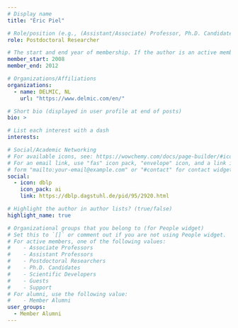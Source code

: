 ```yaml
---
# Display name
title: "Éric Piel"

# Role/position (e.g., (Assistant/Associate) Professor, Ph.D. Candidate)
role: Postdoctoral Researcher

# The start and end year of membership. If the author is an active member, leave member_end empty. Otherwise, fill in.
member_start: 2008
member_end: 2012

# Organizations/Affiliations
organizations:
  - name: DELMIC, NL
    url: "https://www.delmic.com/en/"

# Short bio (displayed in user profile at end of posts)
bio: >

# List each interest with a dash
interests:

# Social/Academic Networking
# For available icons, see: https://wowchemy.com/docs/page-builder/#icons
# For an email link, use "fas" icon pack, "envelope" icon, and a link in the
# form "mailto:your-email@example.com" or "#contact" for contact widget.
social:
  - icon: dblp
    icon_pack: ai
    link: https://dblp.dagstuhl.de/pid/95/2920.html

# Highlight the author in author lists? (true/false)
highlight_name: true

# Organizational groups that you belong to (for People widget)
# Set this to `[]` or comment out if you are not using People widget.
# For active members, one of the following values: 
#    - Associate Professors
#    - Assistant Professors
#    - Postdoctoral Researchers
#    - Ph.D. Candidates
#    - Scientific Developers
#    - Guests
#    - Support
# For alumni, use the following value:
#    - Member Alumni
user_groups:
  - Member Alumni
---
```

